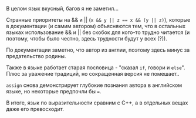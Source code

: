 В целом язык вкусный, багов я не заметил...

Странные приоритеты на && и || (`x && y || z == x && (y || z)`), которые в документации (и самим автором) объясняются тем,
что в остальных языках использование && и || без скобок для кого-то трудно читается
(и поэтому, чтобы было честно, здесь трудности будут у всех (?)).

По документации заметно, что автор из англии, поэтому здесь минус за предательство родины.

Также в языке работает старая пословица - "сказал `if`, говори и `else`". Плюс за уважение традиций,
но сокращенная версия не помешает..

`assign` снова демонстрирует глубокие познания автора в английском языке, но некоторые предпочли бы `=`.

В итоге, язык по выразительности сравним с C++, а в отдельных вещах даже его превосходит.

